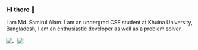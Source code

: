 ### Hi there 👋

I am Md. Samirul Alam. I am an undergrad CSE student at Khulna University,
Bangladesh, I am an enthusiastic developer as well as a problem
solver.

<a href="https://github.com/SamirulAlam/github-readme-stats" style="padding-right:10px;">
  <img align="center" src="https://github-readme-stats.vercel.app/api?username=SamirulAlam&show_icons=true&theme=dracula" />
</a>
<a href="https://github.com/SamirulAlam/convoychat">
  <img align="center" src="https://github-readme-stats.vercel.app/api/top-langs/?username=SamirulAlam" />
</a>

<!--
**SamirulAlam/SamirulAlam** is a ✨ _special_ ✨ repository because its `README.md` (this file) appears on your GitHub profile.

Here are some ideas to get you started:

- 🔭 I’m currently working on ...
- 🌱 I’m currently learning ...
- 👯 I’m looking to collaborate on ...
- 🤔 I’m looking for help with ...
- 💬 Ask me about ...
- 📫 How to reach me: ...
- 😄 Pronouns: ...
- ⚡ Fun fact: ...
-->
